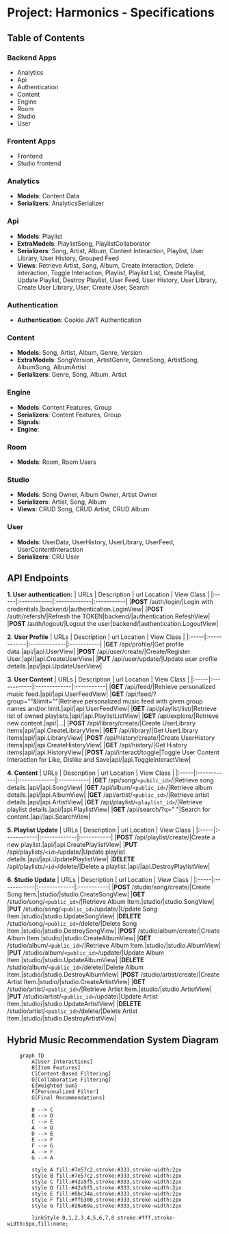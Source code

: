 # Project: Harmonics - Specifications

## Table of Contents

### Backend Apps

- Analytics
- Api
- Authentication
- Content
- Engine
- Room
- Studio
- User

### Frontent Apps

- Frontend
- Studio frontend

### Analytics

- **Models**: Content Data
- **Serializers**: AnalyticsSerializer

### Api

- **Models**: Playlist
- **ExtraModels**: PlaylistSong, PlaylistCollaborator
- **Serializers**: Song, Artist, Album, Content Interaction, Playlist, User Library, User History, Grouped Feed
- **Views**: Retrieve Artist, Song, Album, Create Interaction, Delete Interaction, Toggle Interaction, Playlist, Playlist List, Create Playlist, Update Playlist, Destroy Playlist, User Feed, User History, User Library, Create User Library, User, Create User, Search

### Authentication

- **Authentication**: Cookie JWT Authentication

### Content

- **Models**: Song, Artist, Album, Genre, Version
- **ExtraModels**: SongVersion, ArtistGenre, GenreSong, ArtistSong, AlbumSong, AlbumArtist
- **Serializers**: Genre, Song, Album, Artist

### Engine

- **Models**: Content Features, Group
- **Serializers**: Content Features, Group
- **Signals**:
- **Engine**:

### Room

- **Models**: Room, Room Users

### Studio

- **Models**: Song Owner, Album Owner, Artist Owner
- **Serializers**: Artist, Song, Album
- **Views**: CRUD Song, CRUD Artist, CRUD Album

### User

- **Models**: UserData, UserHistory, UserLibrary, UserFeed, UserContentInteraction
- **Serializers**: CRU User

## API Endpoints

**1. User authentication:**
| URLs | Description | url Location | View Class |
|:-----|:------------|:-------------|:-----------|
|**POST** /auth/login/|Login with credentials.|backend/|authentication.LoginView|
|**POST** /auth/refersh/|Refresh the TOKEN|backend/|authentication.RefeshView|
|**POST** /auth/logout/|Logout the user|backend/|authentication.LogoutView|

**2. User Profile**
| URLs | Description | url Location | View Class |
|:-----|:------------|:-------------|:-----------|
|**GET** /api/profile/|Get profile data.|api/|api.UserView|
|**POST** /api/user/create/|Create/Register User.|api/|api.CreateUserView|
|**PUT** /api/user/update/|Update user profile details.|api/|api.UpdateUserView|

**3. User Content**
| URLs | Description | url Location | View Class |
|:-----|:------------|:-------------|:-----------|
|**GET** /api/feed/|Retrieve personalized music feed.|api/|api.UserFeedView|
|**GET** /api/feed/?group=""&limit=""|Retrieve personalized music feed with given group names and/or limit.|api/|api.UserFeedView|
|**GET** /api/playlist/list/|Retrieve list of owned playlists.|api/|api.PlaylistListView|
|**GET** /api/explore/|Retrieve new content.|api/|...|
|**POST** /api/library/create/|Create UserLibrary items|api/|api.CreateLibraryView|
|**GET** /api/library/|Get UserLibrary items|api/|api.LibraryView|
|**POST** /api/history/create/|Create UserHistory items|api/|api.CreateHistoryView|
|**GET** /api/history/|Get History items|api/|api.HistoryView|
|**POST** /api/interact/toggle|Toggle User Content Interaction for Like, Dislike and Save|api/|api.ToggleInteractView|

**4. Content**
| URLs | Description | url Location | View Class |
|:-----|:------------|:-------------|:-----------|
|**GET** /api/song/`<pubilc_id>`/|Retrieve song details.|api/|api.SongView|
|**GET** /api/album/`<public_id>`/|Retrieve album details.|api/|api.AlbumView|
|**GET** /api/artist/`<public_id>`/|Retrieve artist details.|api/|api.ArtistView|
|**GET** /api/playlist/`<playlist_id>`/|Retrieve playlist details.|api/|api.PlaylistView|
|**GET** /api/search/?q=" "|Search for content.|api/|api.SearchView|

**5. Playlist Update**
| URLs | Description | url Location | View Class |
|:-----|:------------|:-------------|:-----------|
|**POST** /api/playlist/create/|Create a new playlist.|api/|api.CreatePlaylistView|
|**PUT** /api/playlists/`<id>`/update/|Update playlist details.|api/|api.UpdatePlaylistView|
|**DELETE** /api/playlists/`<id>`/delete/|Delete a playlist.|api/|api.DestroyPlaylistView|

**6. Studio Update**
| URLs | Description | url Location | View Class |
|:-----|:------------|:-------------|:-----------|
|**POST** /studio/song/create/|Create Song Item.|studio/|studio.CreateSongView|
|**GET** /studio/song/`<public_id>`/|Retrieve Album Item.|studio/|studio.SongView|
|**PUT** /studio/song/`<public_id>`/update/|Update Song Item.|studio/|studio.UpdateSongView|
|**DELETE** /studio/song/`<public_id>`/delete/|Delete Song Item.|studio/|studio.DestroySongView|
|**POST** /studio/album/create/|Create Album Item.|studio/|studio.CreateAlbumView|
|**GET** /studio/album/`<public_id>`/|Retrieve Album Item.|studio/|studio.AlbumView|
|**PUT** /studio/album/`<public_id>`/update/|Update Album Item.|studio/|studio.UpdateAlbumView|
|**DELETE** /studio/album/`<public_id>`/delete/|Delete Album Item.|studio/|studio.DestroyAlbumView|
|**POST** /studio/artist/create/|Create Artist Item.|studio/|studio.CreateArtistView|
|**GET** /studio/artist/`<public_id>`/|Retrieve Artist Item.|studio/|studio.ArtistView|
|**PUT** /studio/artist/`<public_id>`/update/|Update Artist Item.|studio/|studio.UpdateArtistView|
|**DELETE** /studio/artist/`<public_id>`/delete/|Delete Artist Item.|studio/|studio.DestroyArtistView|

## Hybrid Music Recommendation System Diagram

```mermaid
    graph TD
        A[User Interactions]
        B[Item Features]
        C[Content-Based Filtering]
        D[Collaborative Filtering]
        E{Weighted Sum}
        F[Personalized Filter]
        G[Final Recommendations]

        B --> C
        B --> D
        C --> E
        A --> D
        D --> E
        E --> F
        F --> G
        A --> F
        G --> A

        style A fill:#7e57c2,stroke:#333,stroke-width:2px
        style B fill:#7e57c2,stroke:#333,stroke-width:2px
        style C fill:#42a5f5,stroke:#333,stroke-width:2px
        style D fill:#42a5f5,stroke:#333,stroke-width:2px
        style E fill:#8bc34a,stroke:#333,stroke-width:2px
        style F fill:#ffb300,stroke:#333,stroke-width:2px
        style G fill:#26a69a,stroke:#333,stroke-width:2px

        linkStyle 0,1,2,3,4,5,6,7,8 stroke:#fff,stroke-width:5px,fill:none;
```
